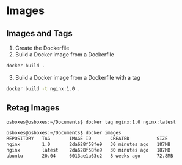 # Images
## Images and Tags
1. Create the Dockerfile
2. Build a Docker image from a Dockerfile
```bash
docker build .
```
3. Build a Docker image from a Dockerfile with a tag
```bash
docker build -t nginx:1.0 .
```

## Retag Images
```bash
osboxes@osboxes:~/Documents$ docker tag nginx:1.0 nginx:latest
```

```bash
osboxes@osboxes:~/Documents$ docker images
REPOSITORY   TAG       IMAGE ID       CREATED          SIZE
nginx        1.0       2da628f58fe9   30 minutes ago   187MB
nginx        latest    2da628f58fe9   30 minutes ago   187MB
ubuntu       20.04     6013ae1a63c2   8 weeks ago      72.8MB
```
